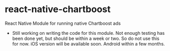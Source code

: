 # react-native-chartboost
React Native Module for running native Chartboost ads

- Still working on writing the code for this module. Not enough testing has been done yet, but should be within a week or two. So do not use this for now. iOS version will be available soon. Android within a few months.
